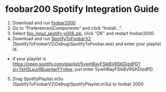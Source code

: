 # foobar200 Spotify Integration Guide

1. Download and run [foobar2000](https://www.foobar2000.org/download)
2. Go to “Preferences\Components” and click “Install…”.
3. Select [foo_input_spotify-v006.zip](https://github.com/FauxFaux/foo_input_spotify/wiki), click “OK” and restart foobar2000.
4. Download and run [SpotifyToFoobarV2](https://github.com/paulb39/SpotifyToFoobar) (SpotifyToFoobarV2\Debug\SpotifyToFoobar.exe) and enter your playlist id.
* if your playlist is https://open.spotify.com/playlist/5ywHRayFSikBVRSKDizdPD?si=TkH5LpJrREuenIarFYyIkw, just enter 5ywHRayFSikBVRSKDizdPD.
5. Drag SpotifyPlaylist.m3u (SpotifyToFoobarV2\Debug\SpotifyPlaylist.m3u) to foobar 2000
